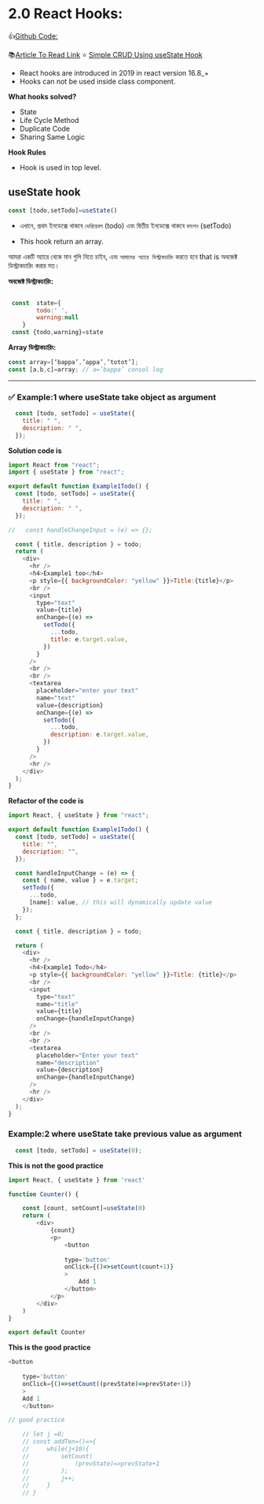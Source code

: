 #    2.0 React Hooks:

👍[Github Code: ](https://github.com/bappasahabapi/react-core-concept/tree/2.0-react-useState-hook)

📚[Article To Read Link](https://hygraph.com/blog/usestate-react)
⭐ [Simple CRUD Using useState Hook](https://dev.to/bappasahabapi/simple-crud-using-react-usestate-hook-1ceo)


- React hooks are  introduced in 2019 in react version 16.8_+
- Hooks can not be used inside class component.

**What hooks solved?**

- State 
- Life Cycle Method
- Duplicate Code
- Sharing Same Logic

**Hook Rules**

- Hook is used in top level.

##  useState hook


```javascript
const [todo,setTodo]=useState()
```

- এখানে, প্রথম ইনডেক্সে থাকবে `ভেরিয়েবল` (todo) এবং দ্বিতীয় ইনডেক্সে থাকবে `ফাংশন` (setTodo)

- This hook return an array.

আমরা একটি অ্যারে থেকে মান গুলি নিতে চাইব, এবং `আমাদের অ্যারে ডিস্ট্রাকচারিং` করতে হবে  that is  অবজেক্ট ডিস্ট্রাকচারিং করার মত।

**অবজেক্ট ডিস্ট্রাকচারিং:**

```javascript

 const  state={
        todo:' ',
        warning:null
    }
 const {todo,warning}=state
```

**Array ডিস্ট্রাকচারিং:**
```javascript
const array=[‘bappa’,’appa’,’totot’];
const [a,b,c]=array; // a=’bappa’ consol log 

```
---- 


### ✅ Example:1 where useState take object as argument

```javascript
  const [todo, setTodo] = useState({
    title: " ",
    description: " ",
  });
```


**Solution code is**

```javascript
import React from "react";
import { useState } from "react";

export default function Example1Todo() {
  const [todo, setTodo] = useState({
    title: " ",
    description: " ",
  });

//   const handleChangeInput = (e) => {};

  const { title, description } = todo;
  return (
    <div>
      <hr />
      <h4>Example1 too</h4>
      <p style={{ backgroundColor: "yellow" }}>Title:{title}</p>
      <br />
      <input
        type="text"
        value={title}
        onChange={(e) =>
          setTodo({
            ...todo,
            title: e.target.value,
          })
        }
      />
      <br />
      <br />
      <textarea
        placeholder="enter your text"
        name="text"
        value={description}
        onChange={(e) =>
          setTodo({
            ...todo,
            description: e.target.value,
          })
        }
      />
      <hr />
    </div>
  );
}

```

**Refactor of the code is**

```javascript
import React, { useState } from "react";

export default function Example1Todo() {
  const [todo, setTodo] = useState({
    title: "",
    description: "",
  });

  const handleInputChange = (e) => {
    const { name, value } = e.target;
    setTodo({
      ...todo,
      [name]: value, // this will dynamically update value
    });
  };

  const { title, description } = todo;

  return (
    <div>
      <hr />
      <h4>Example1 Todo</h4>
      <p style={{ backgroundColor: "yellow" }}>Title: {title}</p>
      <br />
      <input
        type="text"
        name="title"
        value={title}
        onChange={handleInputChange}
      />
      <br />
      <br />
      <textarea
        placeholder="Enter your text"
        name="description"
        value={description}
        onChange={handleInputChange}
      />
      <hr />
    </div>
  );
}

```

### Example:2 where useState take previous value as  argument

```javascript
  const [todo, setTodo] = useState(0);
```
**This is not the good practice**
```javascript
import React, { useState } from 'react'

function Counter() {

    const [count, setCount]=useState(0)
    return (
        <div>
            {count}
            <p>
                <button
                
                type='button'
                onClick={()=>setCount(count+1)}
                >
                    Add 1
                </button>
            </p>
        </div>
    )
}

export default Counter
```

**This is the good practice**
```javascript
<button
                
    type='button'
    onClick={()=>setCount((prevState)=>prevState+1)}
    >
    Add 1
    </button>

// good practice

    // let j =0;
    // const addTen=()=>{
    //     while(j<10){
    //         setCount(
    //             (prevState)=>prevState+1
    //         );
    //         j++;
    //     }
    // }
```
